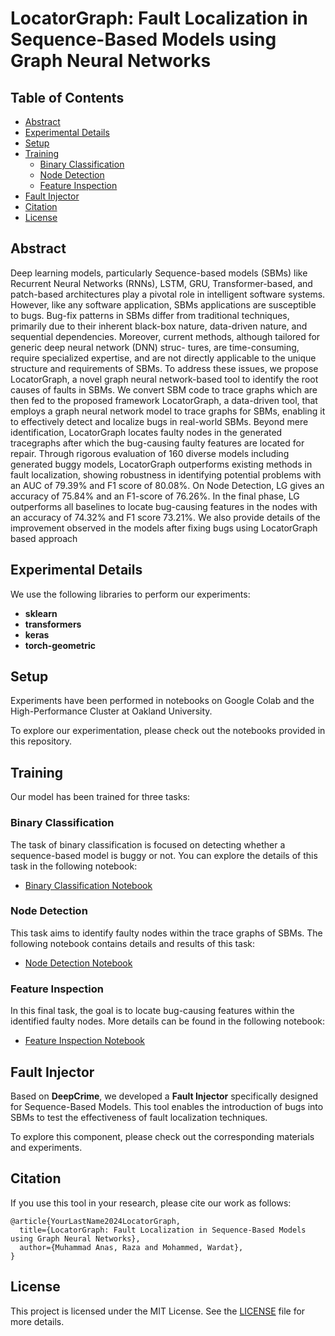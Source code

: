 # LocatorGraph: Fault Localization in Sequence-Based Models using Graph Neural Networks

## Table of Contents
- [Abstract](#abstract)
- [Experimental Details](#experimental-details)
- [Setup](#setup)
- [Training](#training)
  - [Binary Classification](#binary-classification)
  - [Node Detection](#node-detection)
  - [Feature Inspection](#feature-inspection)
- [Fault Injector](#fault-injector)
- [Citation](#citation)
- [License](#license)

## Abstract
Deep learning models, particularly Sequence-based
models (SBMs) like Recurrent Neural Networks (RNNs), LSTM,
GRU, Transformer-based, and patch-based architectures play a
pivotal role in intelligent software systems. However, like any
software application, SBMs applications are susceptible to bugs.
Bug-fix patterns in SBMs differ from traditional techniques,
primarily due to their inherent black-box nature, data-driven
nature, and sequential dependencies. Moreover, current methods,
although tailored for generic deep neural network (DNN) struc-
tures, are time-consuming, require specialized expertise, and are
not directly applicable to the unique structure and requirements
of SBMs. To address these issues, we propose LocatorGraph, a
novel graph neural network-based tool to identify the root causes
of faults in SBMs.
We convert SBM code to trace graphs which are then fed
to the proposed framework LocatorGraph, a data-driven tool,
that employs a graph neural network model to trace graphs
for SBMs, enabling it to effectively detect and localize bugs
in real-world SBMs. Beyond mere identification, LocatorGraph
locates faulty nodes in the generated tracegraphs after which
the bug-causing faulty features are located for repair. Through
rigorous evaluation of 160 diverse models including generated
buggy models, LocatorGraph outperforms existing methods in
fault localization, showing robustness in identifying potential
problems with an AUC of 79.39% and F1 score of 80.08%. On
Node Detection, LG gives an accuracy of 75.84% and an F1-score
of 76.26%. In the final phase, LG outperforms all baselines to
locate bug-causing features in the nodes with an accuracy of
74.32% and F1 score 73.21%. We also provide details of the
improvement observed in the models after fixing bugs using
LocatorGraph based approach

## Experimental Details
We use the following libraries to perform our experiments:
- **sklearn**
- **transformers**
- **keras**
- **torch-geometric**

## Setup
Experiments have been performed in notebooks on Google Colab and the High-Performance Cluster at Oakland University.

To explore our experimentation, please check out the notebooks provided in this repository.

## Training
Our model has been trained for three tasks:

### Binary Classification
The task of binary classification is focused on detecting whether a sequence-based model is buggy or not. You can explore the details of this task in the following notebook:
- [Binary Classification Notebook](./locator_graph/binary_notebook.ipynb)

### Node Detection
This task aims to identify faulty nodes within the trace graphs of SBMs. The following notebook contains details and results of this task:
- [Node Detection Notebook](./locator_graph/node_classification.ipynb)

### Feature Inspection
In this final task, the goal is to locate bug-causing features within the identified faulty nodes. More details can be found in the following notebook:
- [Feature Inspection Notebook](./locator_graph/feature_inspector.ipynb)

## Fault Injector
Based on **DeepCrime**, we developed a **Fault Injector** specifically designed for Sequence-Based Models. This tool enables the introduction of bugs into SBMs to test the effectiveness of fault localization techniques.

To explore this component, please check out the corresponding materials and experiments.

## Citation
If you use this tool in your research, please cite our work as follows:

```
@article{YourLastName2024LocatorGraph,
  title={LocatorGraph: Fault Localization in Sequence-Based Models using Graph Neural Networks},
  author={Muhammad Anas, Raza and Mohammed, Wardat},
}
```
## License
This project is licensed under the MIT License. See the [LICENSE](./LICENSE) file for more details.


